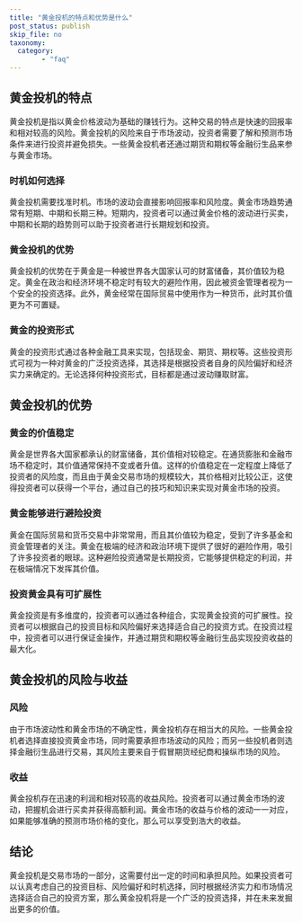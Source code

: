 ```yaml
---
title: "黄金投机的特点和优势是什么"
post_status: publish
skip_file: no
taxonomy:
  category:
        - "faq"
---
```


## 黄金投机的特点

黄金投机是指以黄金价格波动为基础的赚钱行为。这种交易的特点是快速的回报率和相对较高的风险。黄金投机的风险来自于市场波动，投资者需要了解和预测市场条件来进行投资并避免损失。一些黄金投机者还通过期货和期权等金融衍生品来参与黄金市场。

### 时机如何选择

黄金投机需要找准时机。市场的波动会直接影响回报率和风险度。黄金市场趋势通常有短期、中期和长期三种。短期内，投资者可以通过黄金价格的波动进行买卖，中期和长期的趋势则可以助于投资者进行长期规划和投资。

### 黄金投机的优势

黄金投机的优势在于黄金是一种被世界各大国家认可的财富储备，其价值较为稳定。黄金在政治和经济环境不稳定时有较大的避险作用，因此被资金管理者视为一个安全的投资选择。此外，黄金经常在国际贸易中使用作为一种货币，此时其价值更为不可置疑。

### 黄金的投资形式

黄金的投资形式通过各种金融工具来实现，包括现金、期货、期权等。这些投资形式可视为一种对黄金的广泛投资选择，其选择是根据投资者自身的风险偏好和经济实力来确定的。无论选择何种投资形式，目标都是通过波动赚取财富。

## 黄金投机的优势

### 黄金的价值稳定

黄金是世界各大国家都承认的财富储备，其价值相对较稳定。在通货膨胀和金融市场不稳定时，其价值通常保持不变或者升值。这样的价值稳定在一定程度上降低了投资者的风险度，而且由于黄金交易市场的规模较大，其价格相对比较公正，这使得投资者可以获得一个平台，通过自己的技巧和知识来实现对黄金市场的投资。

### 黄金能够进行避险投资

黄金在国际贸易和货币交易中非常常用，而且其价值较为稳定，受到了许多基金和资金管理者的关注。黄金在极端的经济和政治环境下提供了很好的避险作用，吸引了许多投资者的眼球。这种避险投资通常是长期投资，它能够提供稳定的利润，并在极端情况下发挥其价值。

### 投资黄金具有可扩展性

黄金投资是有多维度的，投资者可以通过各种组合，实现黄金投资的可扩展性。投资者可以根据自己的投资目标和风险偏好来选择适合自己的投资方式。在投资过程中，投资者可以进行保证金操作，并通过期货和期权等金融衍生品实现投资收益的最大化。

## 黄金投机的风险与收益

### 风险

由于市场波动性和黄金市场的不确定性，黄金投机存在相当大的风险。一些黄金投机者选择直接投资黄金市场，同时需要承担市场波动的风险；而另一些投机者则选择金融衍生品进行交易，其风险主要来自于假冒期货经纪商和操纵市场的风险。

### 收益

黄金投机存在迅速的利润和相对较高的收益风险。投资者可以通过黄金市场的波动，把握机会进行买卖并获得高额利润。黄金市场的收益与价格的波动一一对应，如果能够准确的预测市场价格的变化，那么可以享受到浩大的收益。

## 结论

黄金投机是交易市场的一部分，这需要付出一定的时间和承担风险。如果投资者可以认真考虑自己的投资目标、风险偏好和时机选择，同时根据经济实力和市场情况选择适合自己的投资方案，那么黄金投机将是一个广泛的投资选择，并在未来发掘出更多的价值。
